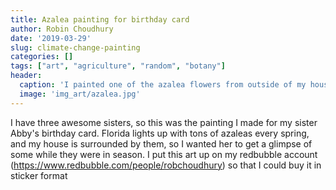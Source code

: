 ```yaml
---
title: Azalea painting for birthday card
author: Robin Choudhury
date: '2019-03-29'
slug: climate-change-painting
categories: []
tags: ["art", "agriculture", "random", "botany"]
header:
  caption: 'I painted one of the azalea flowers from outside of my house'
  image: 'img_art/azalea.jpg'
---
```


I have three awesome sisters, so this was the painting I made for my sister Abby's birthday card. Florida lights up with tons of azaleas every spring, and my house is surrounded by them, so I wanted her to get a glimpse of some while they were in season. 
I put this art up on my redbubble account (https://www.redbubble.com/people/robchoudhury) so that I could buy it in sticker format
